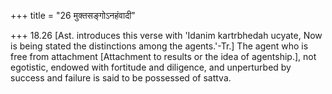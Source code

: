 +++
title = "26 मुक्तसङ्गोऽनहंवादी"

+++
18.26 \[Ast. introduces this verse with 'Idanim kartrbhedah ucyate, Now
is being stated the distinctions among the agents.'-Tr.\] The agent who
is free from attachment \[Attachment to results or the idea of
agentship.\], not egotistic, endowed with fortitude and diligence, and
unperturbed by success and failure is said to be possessed of sattva.
